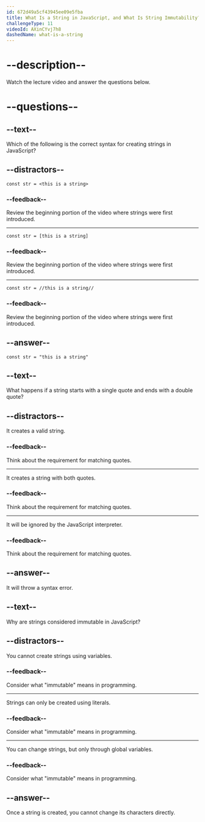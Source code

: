 ```yaml
---
id: 672d49a5cf43945ee09e5fba
title: What Is a String in JavaScript, and What Is String Immutability?
challengeType: 11
videoId: AXinCYvj7h8
dashedName: what-is-a-string
---
```


# --description--

Watch the lecture video and answer the questions below.

# --questions--

## --text--

Which of the following is the correct syntax for creating strings in JavaScript?

## --distractors--

`const str = <this is a string>`

### --feedback--

Review the beginning portion of the video where strings were first introduced.

---

`const str = [this is a string]`

### --feedback--

Review the beginning portion of the video where strings were first introduced.

---

`const str = //this is a string//`

### --feedback--

Review the beginning portion of the video where strings were first introduced.

## --answer--

`const str = "this is a string"`

## --text--

What happens if a string starts with a single quote and ends with a double quote?

## --distractors--

It creates a valid string.

### --feedback--

Think about the requirement for matching quotes.

---

It creates a string with both quotes.

### --feedback--

Think about the requirement for matching quotes.

---

It will be ignored by the JavaScript interpreter.

### --feedback--

Think about the requirement for matching quotes.

## --answer--

It will throw a syntax error.

## --text--

Why are strings considered immutable in JavaScript?

## --distractors--

You cannot create strings using variables.

### --feedback--

Consider what "immutable" means in programming.

---

Strings can only be created using literals.

### --feedback--

Consider what "immutable" means in programming.

---

You can change strings, but only through global variables.

### --feedback--

Consider what "immutable" means in programming.

## --answer--

Once a string is created, you cannot change its characters directly.

